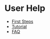 User Help
========================


 - [First Steps](first_steps.md)
 - [Tutorial](tutorial.md)
 - [FAQ](faq.md)